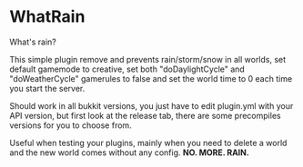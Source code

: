 # WhatRain
What's rain?

This simple plugin remove and prevents rain/storm/snow in all worlds, set default gamemode to creative, set both "doDaylightCycle" and "doWeatherCycle" gamerules to false and set the world time to 0 each time you start the server.

Should work in all bukkit versions, you just have to edit plugin.yml with your API version, but first look at the release tab, there are some precompiles versions for you to choose from.

Useful when testing your plugins, mainly when you need to delete a world and the new world comes without any config. **NO. MORE. RAIN.**
